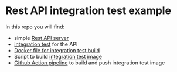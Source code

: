 # Rest API integration test example
In this repo you will find: 
- simple [Rest API server](/pkg/router/router.go)
- [integration test](/test/integration/rest_service_test.go) for the API
- [Docker file for integration test build](Int.Dockerfile)
- Script to build [integration test image](/Makefile)
- [Github Action pipeline](/.github/workflows/build.yaml) to build and push integration test image 
